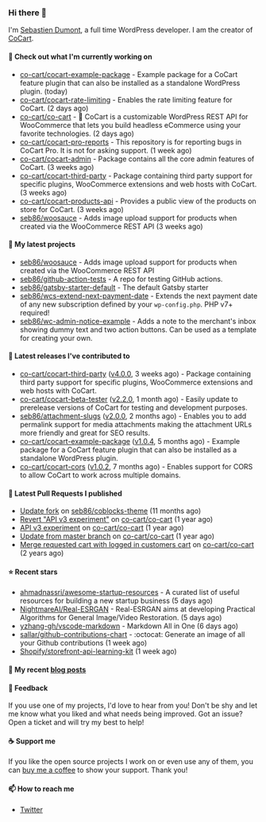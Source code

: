### Hi there 👋

I'm [Sebastien Dumont](https://sebastiendumont.com/), a full time WordPress developer. I am the creator of [CoCart](https://wordpress.org/plugins/cart-rest-api-for-woocommerce/).

#### 👷 Check out what I'm currently working on

- [co-cart/cocart-example-package](https://github.com/co-cart/cocart-example-package) - Example package for a CoCart feature plugin that can also be installed as a standalone WordPress plugin. (today)
- [co-cart/cocart-rate-limiting](https://github.com/co-cart/cocart-rate-limiting) - Enables the rate limiting feature for CoCart. (2 days ago)
- [co-cart/co-cart](https://github.com/co-cart/co-cart) - 🛒 CoCart is a customizable WordPress REST API for WooCommerce that lets you build headless eCommerce using your favorite technologies. (2 days ago)
- [co-cart/cocart-pro-reports](https://github.com/co-cart/cocart-pro-reports) - This repository is for reporting bugs in CoCart Pro. It is not for asking support. (1 week ago)
- [co-cart/cocart-admin](https://github.com/co-cart/cocart-admin) - Package contains all the core admin features of CoCart. (3 weeks ago)
- [co-cart/cocart-third-party](https://github.com/co-cart/cocart-third-party) - Package containing third party support for specific plugins, WooCommerce extensions and web hosts with CoCart. (3 weeks ago)
- [co-cart/cocart-products-api](https://github.com/co-cart/cocart-products-api) - Provides a public view of the products on store for CoCart. (3 weeks ago)
- [seb86/woosauce](https://github.com/seb86/woosauce) - Adds image upload support for products when created via the WooCommerce REST API (3 weeks ago)

#### 🌱 My latest projects

- [seb86/woosauce](https://github.com/seb86/woosauce) - Adds image upload support for products when created via the WooCommerce REST API
- [seb86/github-action-tests](https://github.com/seb86/github-action-tests) - A repo for testing GitHub actions.
- [seb86/gatsby-starter-default](https://github.com/seb86/gatsby-starter-default) - The default Gatsby starter
- [seb86/wcs-extend-next-payment-date](https://github.com/seb86/wcs-extend-next-payment-date) - Extends the next payment date of any new subscription defined by your `wp-config.php`. PHP v7&#43; required!
- [seb86/wc-admin-notice-example](https://github.com/seb86/wc-admin-notice-example) - Adds a note to the merchant&#39;s inbox showing dummy text and two action buttons. Can be used as a template for creating your own.

#### 🔭 Latest releases I've contributed to

- [co-cart/cocart-third-party](https://github.com/co-cart/cocart-third-party) ([v4.0.0](https://github.com/co-cart/cocart-third-party/releases/tag/v4.0.0), 3 weeks ago) - Package containing third party support for specific plugins, WooCommerce extensions and web hosts with CoCart.
- [co-cart/cocart-beta-tester](https://github.com/co-cart/cocart-beta-tester) ([v2.2.0](https://github.com/co-cart/cocart-beta-tester/releases/tag/v2.2.0), 1 month ago) - Easily update to prerelease versions of CoCart for testing and development purposes.
- [seb86/attachment-slugs](https://github.com/seb86/attachment-slugs) ([v2.0.0](https://github.com/seb86/attachment-slugs/releases/tag/v2.0.0), 2 months ago) - Enables you to add permalink support for media attachments making the attachment URLs more friendly and great for SEO results.
- [co-cart/cocart-example-package](https://github.com/co-cart/cocart-example-package) ([v1.0.4](https://github.com/co-cart/cocart-example-package/releases/tag/v1.0.4), 5 months ago) - Example package for a CoCart feature plugin that can also be installed as a standalone WordPress plugin.
- [co-cart/cocart-cors](https://github.com/co-cart/cocart-cors) ([v1.0.2](https://github.com/co-cart/cocart-cors/releases/tag/v1.0.2), 7 months ago) - Enables support for CORS to allow CoCart to work across multiple domains.

#### 🔨 Latest Pull Requests I published

- [Update fork](https://github.com/seb86/coblocks-theme/pull/2) on [seb86/coblocks-theme](https://github.com/seb86/coblocks-theme) (11 months ago)
- [Revert &#34;API v3 experiment&#34;](https://github.com/co-cart/co-cart/pull/316) on [co-cart/co-cart](https://github.com/co-cart/co-cart) (1 year ago)
- [API v3 experiment](https://github.com/co-cart/co-cart/pull/315) on [co-cart/co-cart](https://github.com/co-cart/co-cart) (1 year ago)
- [Update from master branch](https://github.com/co-cart/co-cart/pull/314) on [co-cart/co-cart](https://github.com/co-cart/co-cart) (1 year ago)
- [Merge requested cart with logged in customers cart](https://github.com/co-cart/co-cart/pull/260) on [co-cart/co-cart](https://github.com/co-cart/co-cart) (2 years ago)

#### ⭐ Recent stars

- [ahmadnassri/awesome-startup-resources](https://github.com/ahmadnassri/awesome-startup-resources) - A curated list of useful resources for building a new startup business (5 days ago)
- [NightmareAI/Real-ESRGAN](https://github.com/NightmareAI/Real-ESRGAN) - Real-ESRGAN aims at developing Practical Algorithms for General Image/Video Restoration. (5 days ago)
- [yzhang-gh/vscode-markdown](https://github.com/yzhang-gh/vscode-markdown) - Markdown All in One (6 days ago)
- [sallar/github-contributions-chart](https://github.com/sallar/github-contributions-chart) - :octocat: Generate an image of all your Github contributions (1 week ago)
- [Shopify/storefront-api-learning-kit](https://github.com/Shopify/storefront-api-learning-kit) (1 week ago)

#### 📜 My recent [blog posts](https://sebastiendumont.com)


#### 💬 Feedback

If you use one of my projects, I'd love to hear from you! Don't be shy and let me know what you liked
and what needs being improved. Got an issue? Open a ticket and will try my best to help!

#### ☕ Support me

If you like the open source projects I work on or even use any of them, you can [buy me a coffee](https://www.buymeacoffee.com/sebastien) to show your support. Thank you!

#### 📫 How to reach me

* [Twitter](https://twitter.com/sebd86)